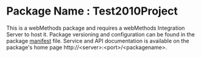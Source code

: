 # Package Name : Test2010Project
This is a webMethods package and requires a webMethods Integration Server to host it. Package versioning and configuration can be found in the package [manifest](./Test2010Project/manifest.v3) file. Service and API documentation is available on the package's home page http://&lt;server&gt;:&lt;port&gt;/&lt;packagename>.